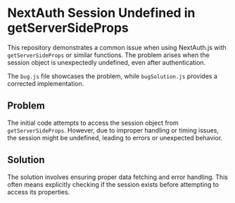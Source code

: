 # NextAuth Session Undefined in getServerSideProps

This repository demonstrates a common issue when using NextAuth.js with `getServerSideProps` or similar functions.  The problem arises when the session object is unexpectedly undefined, even after authentication.

The `bug.js` file showcases the problem, while `bugSolution.js` provides a corrected implementation.

## Problem

The initial code attempts to access the session object from `getServerSideProps`. However, due to improper handling or timing issues, the session might be undefined, leading to errors or unexpected behavior.

## Solution

The solution involves ensuring proper data fetching and error handling. This often means explicitly checking if the session exists before attempting to access its properties.